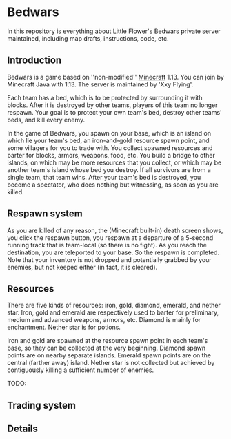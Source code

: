# Bedwars

In this repository is everything about Little Flower's Bedwars private server maintained, including map drafts, instructions, code, etc. 

## Introduction

Bedwars is a game based on ''non-modified'' [Minecraft](www.minecraft.net) 1.13. You can join by Minecraft Java with 1.13. The server is maintained by 'Xxy Flying'. 

Each team has a bed, which is to be protected by surrounding it with blocks. After it is destroyed by other teams, players of this team no longer respawn. Your goal is to protect your own team's bed, destroy other teams' beds, and kill every enemy. 

In the game of Bedwars, you spawn on your base, which is an island on which lie your team's bed, an iron-and-gold resource spawn point, and some villagers for you to trade with. You collect spawned resources and barter for blocks, armors, weapons, food, etc. You build a bridge to other islands, on which may be more resources that you collect, or which may be another team's island whose bed you destroy. If all survivors are from a single team, that team wins. After your team's bed is destroyed, you become a spectator, who does nothing but witnessing, as soon as you are killed. 

## Respawn system

As you are killed of any reason, the (Minecraft built-in) death screen shows, you click the respawn button, you respawn at a departure of a 5-second running track that is team-local (so there is no fight). As you reach the destination, you are teleported to your base. So the respawn is completed. Note that your inventory is not dropped and potentially grabbed by your enemies, but not keeped either (in fact, it is cleared). 

## Resources

There are five kinds of resources: iron, gold, diamond, emerald, and nether star. Iron, gold and emerald are respectively used to barter for preliminary, medium and advanced weapons, armors, etc. Diamond is mainly for enchantment. Nether star is for potions. 

Iron and gold are spawned at the resource spawn point in each team's base, so they can be collected at the very beginning. Diamond spawn points are on nearby separate islands. Emerald spawn points are on the central (farther away) island. Nether star is not collected but achieved by contiguously killing a sufficient number of enemies. 

TODO:

## Trading system

## Details
